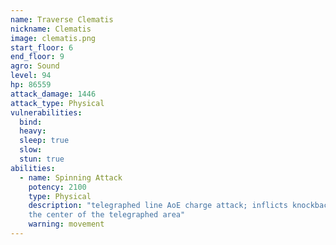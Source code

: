 ```yaml
---
name: Traverse Clematis
nickname: Clematis
image: clematis.png
start_floor: 6
end_floor: 9
agro: Sound
level: 94
hp: 86559
attack_damage: 1446
attack_type: Physical
vulnerabilities:
  bind: 
  heavy: 
  sleep: true
  slow: 
  stun: true
abilities:
  - name: Spinning Attack
    potency: 2100
    type: Physical
    description: "telegraphed line AoE charge attack; inflicts knockback from
    the center of the telegraphed area"
    warning: movement
---
```

